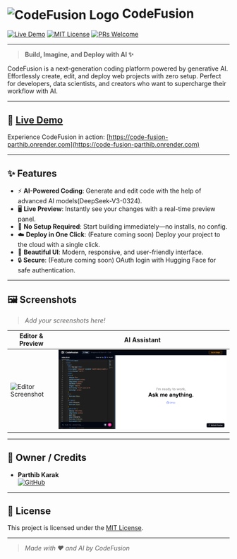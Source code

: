 # <img src="[https://codefusion-assets.hf.space/logo.svg](https://github.com/Babaiii07/Code-Fusion/blob/main/public/logo.svg)" alt="CodeFusion Logo" width="40" style="vertical-align:middle;"/> CodeFusion

[![Live Demo](https://img.shields.io/badge/Live-Demo-green?style=for-the-badge&logo=vercel)](https://code-fusion-parthib.onrender.com)
[![MIT License](https://img.shields.io/badge/License-MIT-blue.svg?style=for-the-badge)](LICENSE)
[![PRs Welcome](https://img.shields.io/badge/PRs-welcome-brightgreen.svg?style=for-the-badge)](https://github.com/yourusername/codefusion/pulls)

---

> **Build, Imagine, and Deploy with AI ✨**

CodeFusion is a next-generation coding platform powered by generative AI. Effortlessly create, edit, and deploy web projects with zero setup. Perfect for developers, data scientists, and creators who want to supercharge their workflow with AI.

---

## 🚀 [Live Demo](https://code-fusion-parthib.onrender.com)

Experience CodeFusion in action: [https://code-fusion-parthib.onrender.com](https://code-fusion-parthib.onrender.com)

---

## ✨ Features

- ⚡ **AI-Powered Coding**: Generate and edit code with the help of advanced AI models(DeepSeek-V3-0324).
- 🖥️ **Live Preview**: Instantly see your changes with a real-time preview panel.
- 🧩 **No Setup Required**: Start building immediately—no installs, no config.
- ☁️ **Deploy in One Click**: (Feature coming soon) Deploy your project to the cloud with a single click.
- 🎨 **Beautiful UI**: Modern, responsive, and user-friendly interface.
- 🔒 **Secure**: (Feature coming soon) OAuth login with Hugging Face for safe authentication.

---

## 🖼️ Screenshots

> _Add your screenshots here!_

| Editor & Preview | AI Assistant |
|-----------------|-------------|
| ![Editor Screenshot](./screenshots/editor.png) | ![AI Screenshot](image.png) |

---

## 👤 Owner / Credits

- **Parthib Karak**  
  [![GitHub](https://img.shields.io/badge/GitHub-Profile-black?logo=github&style=flat-square)](https://github.com/babaiii07)

---

## 📄 License

This project is licensed under the [MIT License](LICENSE).

---

> _Made with ❤️ and AI by CodeFusion_
